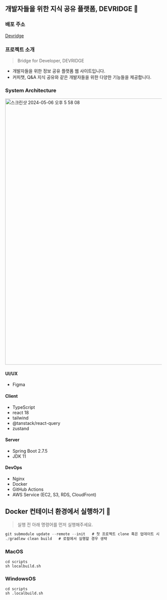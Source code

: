 ## 개발자들을 위한 지식 공유 플랫폼, DEVRIDGE 🌁

### 배포 주소
[Devridge](https://devridge-client.vercel.app/)

### 프로젝트 소개
> Bridge for Developer, DEVRIDGE
>
* 개발자들을 위한 정보 공유 플랫폼 웹 사이트입니다.
* 커피챗, Q&A 지식 공유와 같은 개발자들을 위한 다양한 기능들을 제공합니다.
### System Architecture
<img width="853" alt="스크린샷 2024-05-06 오후 5 58 08" src="https://github.com/devridge-team-project/.github/assets/96467030/2a1fffaa-a59b-4bb9-970a-155df2c34049">


#### UI/UX
- Figma
#### Client
- TypeScript
- react 18
- tailwind
- @tanstack/react-query
- zustand
#### Server
- Spring Boot 2.7.5
- JDK 11
#### DevOps
- Nginx
- Docker
- GitHub Actions
- AWS Service (EC2, S3, RDS, CloudFront)

## Docker 컨테이너 환경에서 실행하기 🐳

> 실행 전 아래 명령어를 먼저 실행해주세요.
>

```java
git submodule update --remote --init   # 첫 프로젝트 clone 혹은 업데이트 시 실행
./gradlew clean build   # 로컬에서 실행할 경우 생략
```

### MacOS

```
cd scripts
sh localbuild.sh
```

### WindowsOS

```
cd scripts
sh .localbuild.sh
```
